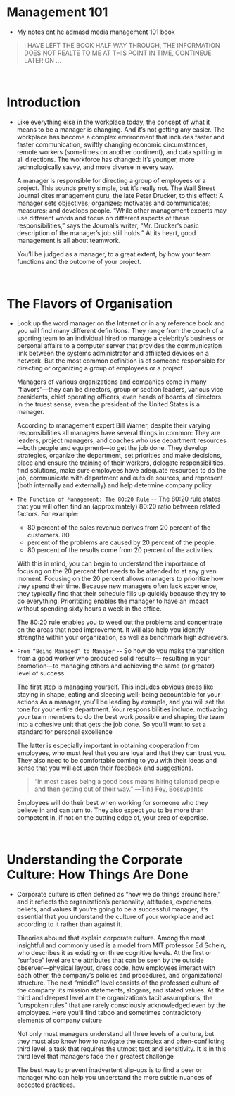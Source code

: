 # Management 101

- My notes ont he admasd media management 101 book

> I HAVE LEFT THE BOOK HALF WAY THROUGH, THE INFORMATION DOES NOT REALTE TO ME AT THIS POINT IN TIME, CONTINEUE LATER ON ...

<Br>
  
# Introduction

- Like everything else in the workplace today, the concept of what it means to be a manager is changing. And it’s not getting any easier. The workplace has become a complex environment that includes faster and faster communication, swiftly changing economic circumstances, remote workers (sometimes on another continent), and data spitting in all directions. The workforce has changed: It’s younger, more technologically savvy, and more diverse in every way.

  A manager is responsible for directing a group of employees or a project. This sounds pretty simple, but it’s really not. The Wall Street Journal cites management guru, the late Peter Drucker, to this effect: A manager sets objectives; organizes; motivates and communicates; measures; and develops people. “While other management experts may use different words and focus on different aspects of these responsibilities,” says the Journal’s writer, “Mr. Drucker’s basic description of the manager’s job still holds.” At its heart, good management is all about teamwork.
  
  You’ll be judged as a manager, to a great extent, by how your team functions and the outcome of your project.
  
<Br>
  
# The Flavors of Organisation

- Look up the word manager on the Internet or in any reference book and you will find many different definitions. They range from the coach of a sporting team to an individual hired to manage a celebrity’s business or personal affairs to a computer server that provides the communication link between the systems administrator and affiliated devices on a network. But the most common definition is of someone responsible for directing or organizing a group of employees or a project

  Managers of various organizations and companies come in many “flavors”—they can be directors, group or section leaders, various vice presidents, chief operating officers, even heads of boards of directors. In the truest sense, even the president of the United States is a manager.
  
  According to management expert Bill Warner, despite their varying responsibilities all managers have several things in common: They are leaders, project managers, and coaches who use department resources—both people and equipment—to get the job done. They develop strategies, organize the department, set priorities and make decisions, place and ensure the training of their workers, delegate responsibilities, find solutions, make sure employees have adequate resources to do the job, communicate with department and outside sources, and represent (both internally and externally) and help determine company policy.
  
- `The Function of Management: The 80:20 Rule` -- The 80:20 rule states that you will often find an (approximately) 80:20 ratio between related factors. For example:
  - 80 percent of the sales revenue derives from 20 percent of the customers. 80
  - percent of the problems are caused by 20 percent of the people.
  - 80 percent of the results come from 20 percent of the activities.
  
  With this in mind, you can begin to understand the importance of focusing on the 20 percent that needs to be attended to at any given moment. Focusing on the 20 percent allows managers to prioritize how they spend their time. Because new managers often lack experience, they typically find that their schedule fills up quickly because they try to do everything. Prioritizing enables the manager to have an impact without spending sixty hours a week in the office.
  
  The 80:20 rule enables you to weed out the problems and concentrate on the areas that need improvement. It will also help you identify strengths within your organization, as well as benchmark high achievers.
  
- `From “Being Managed” to Manager` -- So how do you make the transition from a good worker who produced solid results— resulting in your promotion—to managing others and achieving the same (or greater) level of success

  The first step is managing yourself. This includes obvious areas like staying in shape, eating and sleeping well; being accountable for your actions As a manager, you’ll be leading by example, and you will set the tone for your entire department. Your responsibilities include. motivating your team members to do the best work possible and shaping the team into a cohesive unit that gets the job done. So you’ll want to set a standard for personal excellence
  
   The latter is especially important in obtaining cooperation from employees, who must feel that you are loyal and that they can trust you. They also need to be comfortable coming to you with their ideas and sense that you will act upon their feedback and suggestions.
  
  > “In most cases being a good boss means hiring talented people and then getting out of their way.”
    ―Tina Fey, Bossypants
    
  Employees will do their best when working for someone who they believe in and can turn to. They also expect you to be more than competent in, if not on the cutting edge of, your area of expertise. 
  
<br>

# Understanding the Corporate Culture: How Things Are Done
  
- Corporate culture is often defined as “how we do things around here,” and it reflects the organization’s personality, attitudes, experiences, beliefs, and values If you’re going to be a successful manager, it’s essential that you understand the culture of your workplace and act according to it rather than against it.

  Theories abound that explain corporate culture. Among the most insightful and commonly used is a model from MIT professor Ed Schein, who describes it as existing on three cognitive levels. At the first or “surface” level are the attributes that can be seen by the outside observer—physical layout, dress code, how employees interact with each other, the company’s policies and procedures, and organizational structure. The next “middle” level consists of the professed culture of the company: its mission statements, slogans, and stated values. At the third and deepest level are the organization’s tacit assumptions, the “unspoken rules” that are rarely consciously acknowledged even by the employees. Here you’ll find taboo and sometimes contradictory elements of company culture
  
  Not only must managers understand all three levels of a culture, but they must also know how to navigate the complex and often-conflicting third level, a task that requires the utmost tact and sensitivity. It is in this third level that managers face their greatest challenge
  
  The best way to prevent inadvertent slip-ups is to find a peer or manager who can help you understand the more subtle nuances of accepted practices.

  
  
  
  
  
  
